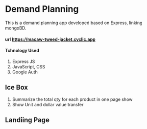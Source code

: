 # Demand Planning


This is a demand planning app developed based on Express, linking mongoBD.

#### url https://macaw-tweed-jacket.cyclic.app


#### Tchnology Used

1. Express JS       
2. JavaScript, CSS
3. Google Auth


## Ice Box
1. Summarize the total qty for each product in one page show
2. Show Unit and dollar value transfer


## Landiing Page



